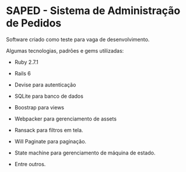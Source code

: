 # SAPED - Sistema de Administração de Pedidos

Software criado como teste para vaga de desenvolvimento.

Algumas tecnologias, padrões e gems utilizadas:

* Ruby 2.7.1

* Rails 6

* Devise para autenticação

* SQLite para banco de dados

* Boostrap para views

* Webpacker para gerenciamento de assets

* Ransack para filtros em tela.

* Will Paginate para paginação.

* State machine para gerenciamento de máquina de estado.

* Entre outros.

